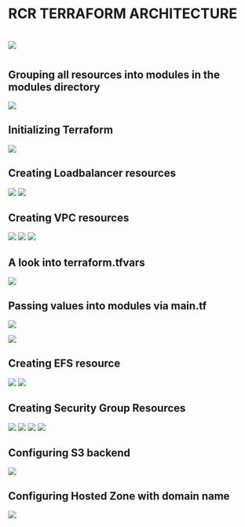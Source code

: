 # RCR TERRAFORM ARCHITECTURE
#
![](./architecture)
#

## Grouping all resources into modules in the modules directory

![](./img/1.grouped_into_modules.jpg)

## Initializing Terraform

![](./img/2.terraform_init.jpg)

## Creating Loadbalancer resources

![](./img/3.var_for_alb.jpg)
![](./img/4.referencing_var_into_alb.jpg)

## Creating VPC resources

![](./img/5.var_for_vpc.jpg)
![](./img/6.vpc_main.tf.jpg)
![](./img/7.outputs_of_vpc_module.jpg)

## A look into terraform.tfvars

![](./img/8.tfvars.jpg)

## Passing values into modules via main.tf

![](./img/9.alb_module.jpg)


![](./img/10.asg_split_into_lt.jpg)

## Creating EFS resource
![](./img/11.efs.jpg)
![](./img/12.efs_var.jpg)

## Creating Security  Group Resources
![](./img/13.sg_main.tf.jpg)
![](./img/14.sg_securtiy.jpg)
![](./img/15.sg_rule.jpg)
![](./img/16.var_for_sg.jpg)

## Configuring S3 backend 
![](./img/17.backend.jpg)

## Configuring Hosted Zone with domain name

![](./img/18.hosted_zone_create.jpg)